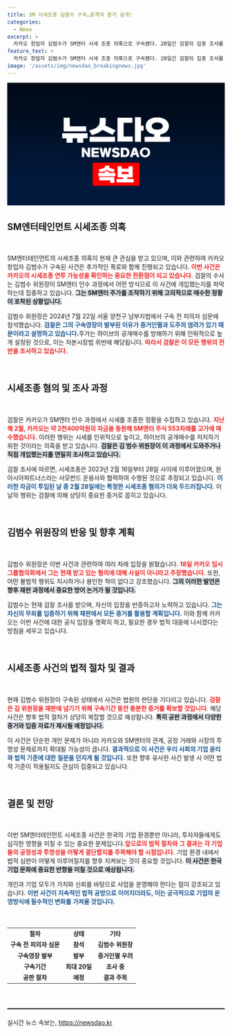 ```yaml
---
title: SM 시세조종 김범수 구속…충격의 증거 공개!
categories:
  - News
excerpt: >
  카카오 창업자 김범수가 SM엔터 시세 조종 의혹으로 구속됐다. 20일간 검찰의 집중 조사를 받으며 그의 직접 개입 여부가 핵심 쟁점이 될 전망이다. 과연 진실은 밝혀질 것인가? 클릭하여 더 알아보세요!
feature_text: >
  카카오 창업자 김범수가 SM엔터 시세 조종 의혹으로 구속됐다. 20일간 검찰의 집중 조사를 받으며 그의 직접 개입 여부가 핵심 쟁점이 될 전망이다. 과연 진실은 밝혀질 것인가? 클릭하여 더 알아보세요!
image: '/assets/img/newsdao_breakingnews.jpg'
---
```


<p><img src="/assets/img/newsdao_breakingnews.jpg" alt="firstkoreanews 속보" /></p>

<h2 data-ke-size="size26">SM엔터테인먼트 시세조종 의혹</h2>

<p data-ke-size="size16">&nbsp;</p>

<p>SM엔터테인먼트의 시세조종 의혹이 현재 큰 관심을 받고 있으며, 이와 관련하여 카카오 창업자 김범수가 구속된 사건은 추가적인 폭로와 함께 진행되고 있습니다. <b><span style="color: #ee2323;">이번 사건은 카카오의 시세조종 연루 가능성을 확인하는 중요한 전환점이 되고 있습니다.</span></b> 검찰의 수사는 김범수 위원장이 SM엔터 인수 과정에서 어떤 방식으로 이 사건에 개입했는지를 파악하는데 집중하고 있습니다. <b><span style="background-color: #21538527;">그는 SM엔터 주가를 조작하기 위해 고의적으로 매수한 정황이 포착된 상황입니다.</span></b></p>

<p>김범수 위원장은 2024년 7월 22일 서울 양천구 남부지법에서 구속 전 피의자 심문에 참석했습니다. <b><span style="color: #1a5490;">검찰은 그의 구속영장이 발부된 이유가 증거인멸과 도주의 염려가 있기 때문이라고 설명하고 있습니다.</span></b>주가는 하이브의 공개매수를 방해하기 위해 인위적으로 높게 설정된 것으로, 이는 자본시장법 위반에 해당됩니다. <b><span style="color: #ee2323;">따라서 검찰은 이 모든 행위의 전반을 조사하고 있습니다.</span></b></p>

<p data-ke-size="size16">&nbsp;</p>

<h2 data-ke-size="size26">시세조종 혐의 및 조사 과정</h2>

<p data-ke-size="size16">&nbsp;</p>

<p>검찰은 카카오가 SM엔터 인수 과정에서 시세를 조종한 정황을 수집하고 있습니다. <b><span style="color: #ee2323;">지난해 2월, 카카오는 약 2천400억원의 자금을 동원해 SM엔터 주식 553차례를 고가에 매수했습니다.</span></b> 이러한 행위는 시세를 인위적으로 높이고, 하이브의 공개매수를 저지하기 위한 것이라는 의혹을 받고 있습니다. <b><span style="background-color: #21538527;">검찰은 김 범수 위원장이 이 과정에서 도와주거나 직접 개입했는지를 면밀히 조사하고 있습니다.</span></b></p>

<p>검찰 조사에 따르면, 시세조종은 2023년 2월 16일부터 28일 사이에 이루어졌으며, 원아시아파트너스라는 사모펀드 운용사와 협력하여 수행된 것으로 추정되고 있습니다. <b><span style="color: #1a5490;">이러한 자금이 투입된 날 중 2월 28일에는 특정한 시세조종 혐의가 더욱 두드러집니다.</span></b> 이 날의 행위는 검찰에 의해 상당히 중요한 증거로 꼽히고 있습니다.</p>

<p data-ke-size="size16">&nbsp;</p>

<h2 data-ke-size="size26">김범수 위원장의 반응 및 향후 계획</h2>

<p data-ke-size="size16">&nbsp;</p>

<p>김범수 위원장은 이번 사건과 관련하여 여러 차례 입장을 밝혔습니다. <b><span style="color: #ee2323;">18일 카카오 임시 그룹협의회에서 그는 현재 받고 있는 혐의에 대해 사실이 아니라고 주장했습니다.</span></b> 또한, 어떤 불법적 행위도 지시하거나 용인한 적이 없다고 강조했습니다. <b><span style="background-color: #21538527;">그의 이러한 발언은 향후 재판 과정에서 중요한 방어 논거가 될 것입니다.</span></b></p>

<p>김범수는 현재 검찰 조사를 받으며, 자신의 입장을 반증하고자 노력하고 있습니다. <b><span style="color: #1a5490;">그는 자신의 무죄를 입증하기 위해 재판에서 모든 증거를 활용할 계획입니다.</span></b> 이와 함께 카카오는 이번 사건에 대한 공식 입장을 명확히 하고, 필요한 경우 법적 대응에 나서겠다는 방침을 세우고 있습니다.</p>

<p data-ke-size="size16">&nbsp;</p>

<h2 data-ke-size="size26">시세조종 사건의 법적 절차 및 결과</h2>

<p data-ke-size="size16">&nbsp;</p>

<p>현재 김범수 위원장이 구속된 상태에서 사건은 법원의 판단을 기다리고 있습니다. <b><span style="color: #ee2323;">검찰은 김 위원장을 재판에 넘기기 위해 구속기간 동안 충분한 증거를 확보할 것입니다.</span></b> 해당 사건은 향후 법적 절차가 상당히 복잡할 것으로 예상됩니다. <b><span style="background-color: #21538527;">특히 공판 과정에서 다양한 증거와 입증 자료가 제시될 예정입니다.</span></b></p>

<p>이 사건은 단순한 개인 문제가 아니라 카카오와 SM엔터의 관계, 공정 거래와 시장의 투명성 문제로까지 확대될 가능성이 큽니다. <b><span style="color: #1a5490;">결과적으로 이 사건은 우리 사회의 기업 윤리와 법적 기준에 대한 질문을 던지게 될 것입니다.</span></b> 또한 향후 유사한 사건 발생 시 어떤 법적 기준이 적용될지도 관심이 집중되고 있습니다.</p>

<p data-ke-size="size16">&nbsp;</p>

<h2 data-ke-size="size26">결론 및 전망</h2>

<p data-ke-size="size16">&nbsp;</p>

<p>이번 SM엔터테인먼트 시세조종 사건은 한국의 기업 환경뿐만 아니라, 투자자들에게도 심각한 영향을 미칠 수 있는 중요한 문제입니다.<b><span style="color: #ee2323;">앞으로의 법적 절차와 그 결과는 각 기업들의 공정성과 투명성을 어떻게 결단할지를 주목해야 할 시점입니다.</span></b> 기업 환경 내에서 법적 심판이 어떻게 이루어질지를 향후 지켜보는 것이 중요할 것입니다. <b><span style="background-color: #21538527;">이 사건은 한국 기업 문화에 중요한 반향을 미칠 것으로 예상됩니다.</span></b></p>

<p>개인과 기업 모두가 가치와 신뢰를 바탕으로 사업을 운영해야 한다는 점이 강조되고 있습니다. <b><span style="color: #1a5490;">이번 사건이 지속적인 법적 공방으로 이어지더라도, 이는 궁극적으로 기업의 운영방식에 필수적인 변화를 가져올 것입니다.</span></b></p>

<p data-ke-size="size16">&nbsp;</p>

<table style="width:100%; border-collapse: collapse; margin: 20px 0;">
<tr>
<td style="text-align: center; height: 17px;"><b>절차</b></td>
<td style="text-align: center; height: 17px;"><b>상태</b></td>
<td style="text-align: center; height: 17px;"><b>기타</b></td>
</tr>
<tr>
<td style="text-align: center; height: 17px;"><b>구속 전 피의자 심문</b></td>
<td style="text-align: center; height: 17px;"><b>참석</b></td>
<td style="text-align: center; height: 17px;"><b>김범수 위원장</b></td>
</tr>
<tr>
<td style="text-align: center; height: 17px;"><b>구속영장 발부</b></td>
<td style="text-align: center; height: 17px;"><b>발부</b></td>
<td style="text-align: center; height: 17px;"><b>증거인멸 우려</b></td>
</tr>
<tr>
<td style="text-align: center; height: 17px;"><b>구속기간</b></td>
<td style="text-align: center; height: 17px;"><b>최대 20일</b></td>
<td style="text-align: center; height: 17px;"><b>조사 중</b></td>
</tr>
<tr>
<td style="text-align: center; height: 17px;"><b>공판 절차</b></td>
<td style="text-align: center; height: 17px;"><b>예정</b></td>
<td style="text-align: center; height: 17px;"><b>결과 주목</b></td>
</tr>
</table>

<p data-ke-size="size16">&nbsp;</p>

<hr style="border-top: 1px solid #000; margin: 20px 0;"/>
실시간 뉴스 속보는, <a href="https://newsdao.kr" rel="dofollow">https://newsdao.kr</a>


